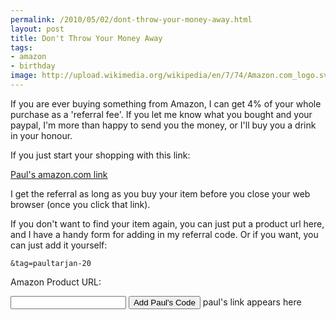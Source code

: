 ```yaml
---
permalink: /2010/05/02/dont-throw-your-money-away.html
layout: post
title: Don't Throw Your Money Away
tags: 
- amazon
- birthday
image: http://upload.wikimedia.org/wikipedia/en/7/74/Amazon.com_logo.svg
---
```

If you are ever buying something from Amazon, I can get 4% of your whole purchase as a 'referral fee'. If you let me know what you bought and your paypal, I'm more than happy to send you the money, or I'll buy you a drink in your honour.

If you just start your shopping with this link:

[Paul's amazon.com link](http://www.amazon.com/gp/redirect.html?ie=UTF8&location=http%3A%2F%2Fwww.amazon.com%2F&tag=paultarjan-20&linkCode=ur2&camp=1789&creative=390957)

I get the referral as long as you buy your item before you close your web browser (once you click that link).

If you don't want to find your item again, you can just put a product url here, and I have a handy form for adding in my referral code. Or if you want, you can just add it yourself:

    &tag=paultarjan-20

<script src="http://code.jquery.com/jquery-1.4.2.min.js"></script>

Amazon Product URL: 
<form id="convert">
<input name="amazon" id="amazon"/> 
<input type="submit" value="Add Paul's Code" />
<span id="amazon-link">paul's link appears here</span>
</form>

<script type="text/javascript">
//<![CDATA[
$("#convert").submit(function() {
  var url = $("#amazon").val();
  if (url.indexOf('?') == -1) {
    url += '?';
  } else {
    url += '&';
  }
  url += 'tag=paultarjan-20';
  var link = $('<a/>').attr('href', url).text(url);
  $('#amazon-link').text('').append(link);
  return false;
});
//]]>
</script>
